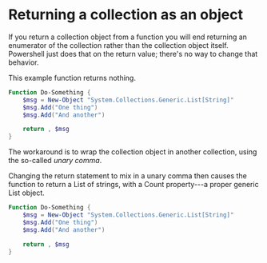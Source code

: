 # Returning a collection as an object

If you return a collection object from a function you will end returning an enumerator of the collection rather than the collection object itself. Powershell just does that on the return value; there's no way to change that behavior.

This example function returns nothing.

```powershell
Function Do-Something {
    $msg = New-Object "System.Collections.Generic.List[String]"
    $msg.Add("One thing")
    $msg.Add("And another")

    return , $msg
}
```

The workaround is to wrap the collection object in another collection, using the so-called _unary comma_.

Changing the return statement to mix in a unary comma then causes the function to return a List of strings, with a Count property---a proper generic List object.

```powershell
Function Do-Something {
    $msg = New-Object "System.Collections.Generic.List[String]"
    $msg.Add("One thing")
    $msg.Add("And another")

    return , $msg
}
```
